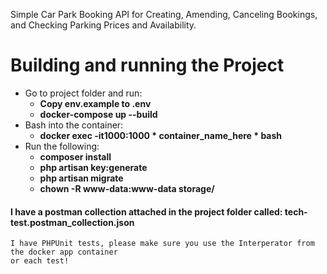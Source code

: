 Simple Car Park Booking API for Creating, Amending, Canceling Bookings, and Checking Parking Prices and Availability.

# Building and running the Project


- Go to project folder and run:
    - <b>Copy env.example to .env</b>
    - <b>docker-compose up --build</b>
- Bash into the container:
    - <b>docker exec -it1000:1000 * container_name_here * bash </b>
- Run the following: 
    - <b> composer install </b>
    - <b> php artisan key:generate </b>
    - <b> php artisan migrate </b>
    - <b>chown -R www-data:www-data storage/</b>
  
#### I have a postman collection attached in the project folder called: tech-test.postman_collection.json

    I have PHPUnit tests, please make sure you use the Interperator from the docker app container
    or each test!
